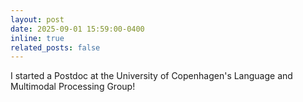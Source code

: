 ```yaml
---
layout: post
date: 2025-09-01 15:59:00-0400
inline: true
related_posts: false
---
```


I started a Postdoc at the University of Copenhagen's Language and Multimodal Processing Group!

